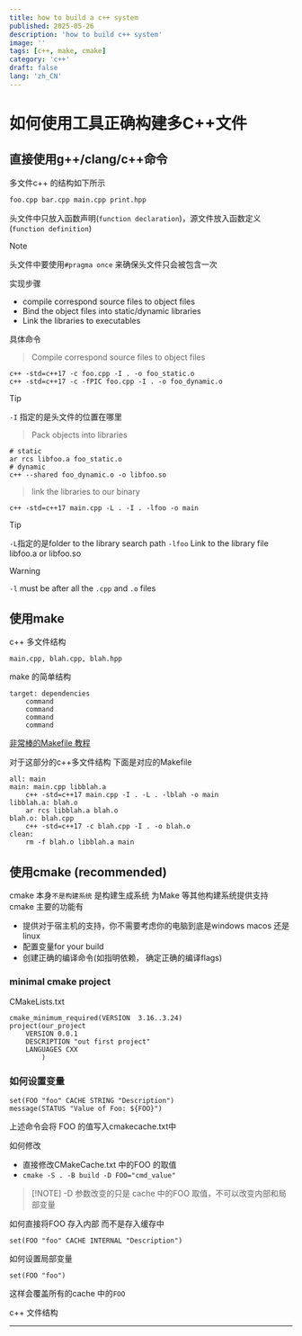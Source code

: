 ```yaml
---
title: how to build a c++ system
published: 2025-05-26
description: 'how to build c++ system'
image: ''
tags: [c++, make, cmake]
category: 'c++'
draft: false 
lang: 'zh_CN'
---
```


# 如何使用工具正确构建多C++文件


## 直接使用g++/clang/c++命令


多文件c++ 的结构如下所示

```markdown
foo.cpp bar.cpp main.cpp print.hpp
```

头文件中只放入函数声明(`function declaration`)，源文件放入函数定义(`function definition`)

> [!NOTE] 
> 头文件中要使用`#pragma once` 来确保头文件只会被包含一次

实现步骤
+ compile correspond source files to object files
+ Bind the object files into static/dynamic libraries
+ Link the libraries to executables

具体命令

> Compile correspond source files to object files

```shell
c++ -std=c++17 -c foo.cpp -I . -o foo_static.o
c++ -std=c++17 -c -fPIC foo.cpp -I . -o foo_dynamic.o
```

> [!TIP] 
> `-I` 指定的是头文件的位置在哪里

> Pack objects into libraries

```shell
# static 
ar rcs libfoo.a foo_static.o
# dynamic 
c++ --shared foo_dynamic.o -o libfoo.so
```

> link the libraries to our binary

```shell
c++ -std=c++17 main.cpp -L . -I . -lfoo -o main
```

> [!TIP]
> `-L`指定的是folder to the library search path
> `-lfoo` Link to the library file libfoo.a or libfoo.so

> [!WARNING]
> `-l` must be after all the `.cpp` and `.o` files

## 使用make 

c++ 多文件结构
```
main.cpp, blah.cpp, blah.hpp
```

make 的简单结构
```
target: dependencies
    command
    command
    command 
    command
```

[非常棒的Makefile 教程](https://makefiletutorial.com/#getting-started)

对于这部分的c++多文件结构 下面是对应的Makefile
```shell
all: main
main: main.cpp libblah.a
    c++ -std=c++17 main.cpp -I . -L . -lblah -o main
libblah.a: blah.o
    ar rcs libblah.a blah.o
blah.o: blah.cpp
    c++ -std=c++17 -c blah.cpp -I . -o blah.o
clean: 
    rm -f blah.o libblah.a main
```

## 使用cmake (recommended)

cmake 本身`不是构建系统` 是构建生成系统 为Make 等其他构建系统提供支持
cmake 主要的功能有
+ 提供对于宿主机的支持，你不需要考虑你的电脑到底是windows macos 还是 linux
+ 配置变量for your build
+ 创建正确的编译命令(如指明依赖， 确定正确的编译flags)

### minimal cmake project
CMakeLists.txt
```shell
cmake_minimum_required(VERSION  3.16..3.24)
project(our_project 
    VERSION 0.0.1
    DESCRIPTION "out first project"
    LANGUAGES CXX
        )
```

### 如何设置变量
```shell
set(FOO "foo" CACHE STRING "Description")
message(STATUS "Value of Foo: ${FOO}")
```
上述命令会将 FOO 的值写入cmakecache.txt中

如何修改
+ 直接修改CMakeCache.txt 中的FOO 的取值
+ `cmake -S . -B build -D FOO="cmd_value"`

> [!NOTE] -D 参数改变的只是 cache 中的FOO 取值，不可以改变内部和局部变量

如何直接将FOO 存入内部 而不是存入缓存中
```shell
set(FOO "foo" CACHE INTERNAL "Description")
```

如何设置局部变量
```shell
set(FOO "foo")
```

这样会覆盖所有的cache 中的`FOO`

c++ 文件结构




---